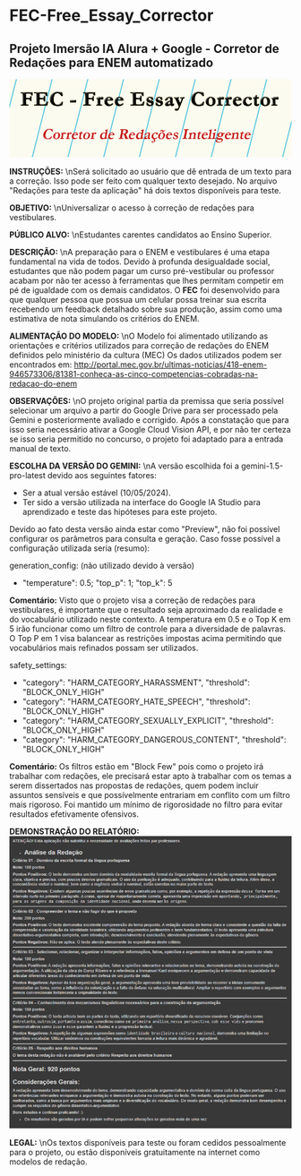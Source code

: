 # FEC-Free_Essay_Corrector
## Projeto Imersão IA Alura + Google - Corretor de Redações para ENEM automatizado

![Logo FEC](https://github.com/Cavafa27/FEC-Free_Essay_Corrector/blob/main/FEC.png)


**INSTRUÇÕES:** \nSerá solicitado ao usuário que dê entrada de um texto para a correção. Isso pode ser feito com qualquer texto desejado. No arquivo "Redações para teste da aplicação" há dois textos disponíveis para teste. 

**OBJETIVO:** \nUniversalizar o acesso à correção de redações para vestibulares.

**PÚBLICO ALVO:** \nEstudantes carentes candidatos ao Ensino Superior.

**DESCRIÇÃO:** \nA preparação para o ENEM e vestibulares é uma etapa fundamental na vida de todos. Devido à profunda desigualdade social, estudantes que não podem pagar um curso pré-vestibular ou professor acabam por não ter acesso 
 à ferramentas que lhes permitam competir em pé de igualdade com os demais candidatos. O **FEC** foi desenvolvido para que qualquer pessoa que possua um celular possa treinar sua escrita recebendo um feedback 
 detalhado sobre sua produção, assim como uma estimativa de nota simulando os critérios do ENEM.

**ALIMENTAÇÃO DO MODELO:** \nO Modelo foi alimentado utilizando as orientações e critérios utilizados para correção de redações do ENEM definidos pelo ministério da cultura (MEC)
 Os dados utilizados podem ser encontrados em: http://portal.mec.gov.br/ultimas-noticias/418-enem-946573306/81381-conheca-as-cinco-competencias-cobradas-na-redacao-do-enem

**OBSERVAÇÕES:** \nO projeto original partia da premissa que seria possível selecionar um arquivo a partir do Google Drive para ser processado pela Gemini e posteriormente avaliado e corrigido. Após a constatação que para isso seria 
 necessário ativar a Google Cloud Vision API, e por não ter certeza se isso seria permitido no concurso, o projeto foi adaptado para a entrada manual de texto.

**ESCOLHA DA VERSÃO DO GEMINI:** \nA versão escolhida foi a gemini-1.5-pro-latest devido aos seguintes fatores:
 - Ser a atual versão estável (10/05/2024).
 - Ter sido a versão utilizada na interface do Google IA Studio para aprendizado e teste das hipóteses para este projeto.

 Devido ao fato desta versão ainda estar como "Preview", não foi possível configurar os parâmetros para consulta e geração. Caso fosse possível a configuração utilizada seria (resumo):

 generation_config: (não utilizado devido à versão)
 - "temperature": 0.5; "top_p": 1; "top_k": 5

 **Comentário:**
 Visto que o projeto visa a correção de redações para vestibulares, é importante que o resultado seja aproximado da realidade e do vocabulário utilizado neste contexto.
 A temperatura em 0.5 e o Top K em 5 irão funcionar como um filtro de controle para a diversidade de palavras.
 O Top P em 1 visa balancear as restrições impostas acima permitindo que vocabulários mais refinados possam ser utilizados.

 safety_settings:
 - "category": "HARM_CATEGORY_HARASSMENT", "threshold": "BLOCK_ONLY_HIGH"
 - "category": "HARM_CATEGORY_HATE_SPEECH", "threshold": "BLOCK_ONLY_HIGH"
 - "category": "HARM_CATEGORY_SEXUALLY_EXPLICIT", "threshold": "BLOCK_ONLY_HIGH"
 - "category": "HARM_CATEGORY_DANGEROUS_CONTENT", "threshold": "BLOCK_ONLY_HIGH"

**Comentário:**
Os filtros estão em "Block Few" pois como o projeto irá trabalhar com redações, ele precisará estar apto à trabalhar com os temas a serem dissertados nas propostas de redações, quem podem incluir assuntos sensíveis e que possívelmente entrariam em conflito com um filtro mais rigoroso. Foi mantido um mínimo de rigorosidade no filtro para evitar resultados efetivamente ofensivos.

**DEMONSTRAÇÃO DO RELATÓRIO:**
![Exemplo do relatório](https://github.com/Cavafa27/FEC-Free_Essay_Corrector/blob/main/rel_final.PNG)

**LEGAL:** \nOs textos disponíveis para teste ou foram cedidos pessoalmente para o projeto, ou estão disponíveis gratuitamente na internet como modelos de redação.
